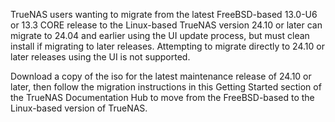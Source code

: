 &NewLine;

TrueNAS users wanting to migrate from the latest FreeBSD-based 13.0-U6 or 13.3 CORE release to the Linux-based TrueNAS version 24.10 or later can migrate to 24.04 and earlier using the UI update process, but must clean install if migrating to later releases.
Attempting to migrate directly to 24.10 or later releases using the UI is not supported.

Download a copy of the <file>iso</file> for the latest maintenance release of 24.10 or later, then follow the migration instructions in this Getting Started section of the TrueNAS Documentation Hub to move from the FreeBSD-based to the Linux-based version of TrueNAS.
